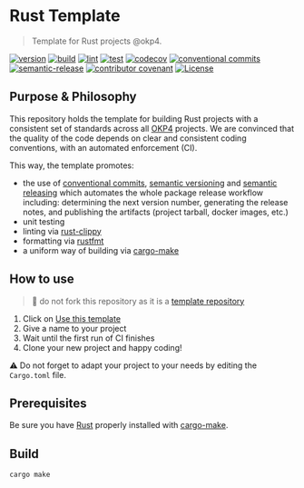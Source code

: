 # Rust Template

> Template for Rust projects @okp4.

[![version](https://img.shields.io/github/v/release/okp4/template-rust?style=for-the-badge&logo=github)](https://github.com/okp4/template-rust/releases)
[![build](https://img.shields.io/github/actions/workflow/status/okp4/template-rust/build.yml?branch=main&label=build&style=for-the-badge&logo=github)](https://github.com/okp4/template-rust/actions/workflows/build.yml)
[![lint](https://img.shields.io/github/actions/workflow/status/okp4/template-rust/lint.yml?branch=main&label=lint&style=for-the-badge&logo=github)](https://github.com/okp4/template-rust/actions/workflows/lint.yml)
[![test](https://img.shields.io/github/actions/workflow/status/okp4/template-rust/test.yml?branch=main&label=test&style=for-the-badge&logo=github)](https://github.com/okp4/template-rust/actions/workflows/test.yml)
[![codecov](https://img.shields.io/codecov/c/github/okp4/template-rust?style=for-the-badge&token=K5CYM8TQQY&logo=codecov)](https://codecov.io/gh/okp4/template-rust)
[![conventional commits](https://img.shields.io/badge/Conventional%20Commits-1.0.0-yellow.svg?style=for-the-badge&logo=conventionalcommits)](https://conventionalcommits.org)
[![semantic-release](https://img.shields.io/badge/%20%20%F0%9F%93%A6%F0%9F%9A%80-semantic--release-e10079.svg?style=for-the-badge)](https://github.com/semantic-release/semantic-release)
[![contributor covenant](https://img.shields.io/badge/Contributor%20Covenant-2.1-4baaaa.svg?style=for-the-badge)](https://github.com/okp4/.github/blob/main/CODE_OF_CONDUCT.md)
[![License](https://img.shields.io/badge/License-BSD_3--Clause-blue.svg?style=for-the-badge)](https://opensource.org/licenses/BSD-3-Clause)

## Purpose & Philosophy

This repository holds the template for building Rust projects with a consistent set of standards across all [OKP4](https://github.com/okp4) projects. We are convinced that the quality of the code depends on clear and consistent coding conventions, with an automated enforcement (CI).

This way, the template promotes:

- the use of [conventional commits](https://www.conventionalcommits.org/en/v1.0.0/), [semantic versioning](https://semver.org/) and [semantic releasing](https://github.com/cycjimmy/semantic-release-action) which automates the whole package release workflow including: determining the next version number, generating the release notes, and publishing the artifacts (project tarball, docker images, etc.)
- unit testing
- linting via [rust-clippy](https://github.com/rust-lang/rust-clippy)
- formatting via [rustfmt](https://github.com/rust-lang/rustfmt)
- a uniform way of building via [cargo-make](https://github.com/sagiegurari/cargo-make)

## How to use

> 🚨 do not fork this repository as it is a [template repository](https://docs.github.com/en/repositories/creating-and-managing-repositories/creating-a-repository-from-a-template)

1. Click on [Use this template](https://github.com/okp4/template-rust/generate)
2. Give a name to your project
3. Wait until the first run of CI finishes
4. Clone your new project and happy coding!

⚠ Do not forget to adapt your project to your needs by editing the `Cargo.toml` file.

## Prerequisites

Be sure you have [Rust](https://www.rust-lang.org/tools/install) properly installed with [cargo-make](https://github.com/sagiegurari/cargo-make).

## Build

```sh
cargo make
```

